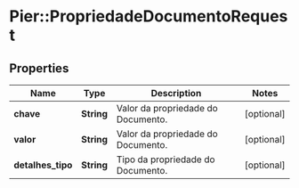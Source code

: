 # Pier::PropriedadeDocumentoRequest

## Properties
Name | Type | Description | Notes
------------ | ------------- | ------------- | -------------
**chave** | **String** | Valor da propriedade do Documento. | [optional] 
**valor** | **String** | Valor da propriedade do Documento. | [optional] 
**detalhes_tipo** | **String** | Tipo da propriedade do Documento. | [optional] 



